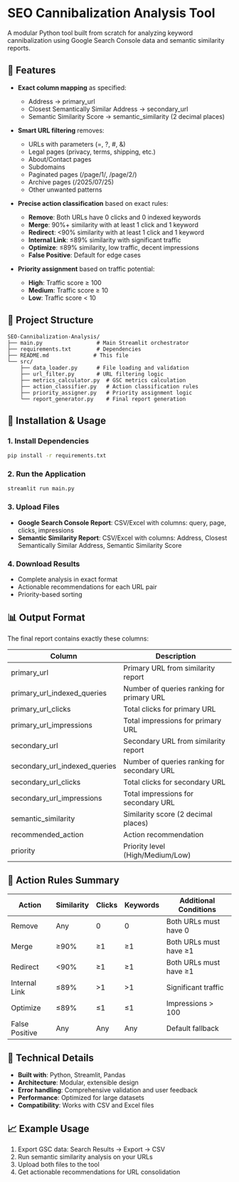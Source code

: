 # SEO Cannibalization Analysis Tool

A modular Python tool built from scratch for analyzing keyword cannibalization using Google Search Console data and semantic similarity reports.

## 🎯 Features

- **Exact column mapping** as specified:
  - Address → primary_url
  - Closest Semantically Similar Address → secondary_url
  - Semantic Similarity Score → semantic_similarity (2 decimal places)

- **Smart URL filtering** removes:
  - URLs with parameters (=, ?, #, &)
  - Legal pages (privacy, terms, shipping, etc.)
  - About/Contact pages
  - Subdomains
  - Paginated pages (/page/1/, /page/2/)
  - Archive pages (/2025/07/25)
  - Other unwanted patterns

- **Precise action classification** based on exact rules:
  - **Remove**: Both URLs have 0 clicks and 0 indexed keywords
  - **Merge**: 90%+ similarity with at least 1 click and 1 keyword
  - **Redirect**: <90% similarity with at least 1 click and 1 keyword
  - **Internal Link**: ≤89% similarity with significant traffic
  - **Optimize**: ≤89% similarity, low traffic, decent impressions
  - **False Positive**: Default for edge cases

- **Priority assignment** based on traffic potential:
  - **High**: Traffic score ≥ 100
  - **Medium**: Traffic score ≥ 10
  - **Low**: Traffic score < 10

## 📁 Project Structure

```
SEO-Cannibalization-Analysis/
├── main.py                 # Main Streamlit orchestrator
├── requirements.txt        # Dependencies
├── README.md              # This file
└── src/
    ├── data_loader.py      # File loading and validation
    ├── url_filter.py       # URL filtering logic
    ├── metrics_calculator.py  # GSC metrics calculation
    ├── action_classifier.py   # Action classification rules
    ├── priority_assigner.py   # Priority assignment logic
    └── report_generator.py    # Final report generation
```

## 🚀 Installation & Usage

### 1. Install Dependencies
```bash
pip install -r requirements.txt
```

### 2. Run the Application
```bash
streamlit run main.py
```

### 3. Upload Files
- **Google Search Console Report**: CSV/Excel with columns: query, page, clicks, impressions
- **Semantic Similarity Report**: CSV/Excel with columns: Address, Closest Semantically Similar Address, Semantic Similarity Score

### 4. Download Results
- Complete analysis in exact format
- Actionable recommendations for each URL pair
- Priority-based sorting

## 📊 Output Format

The final report contains exactly these columns:

| Column | Description |
|--------|-------------|
| primary_url | Primary URL from similarity report |
| primary_url_indexed_queries | Number of queries ranking for primary URL |
| primary_url_clicks | Total clicks for primary URL |
| primary_url_impressions | Total impressions for primary URL |
| secondary_url | Secondary URL from similarity report |
| secondary_url_indexed_queries | Number of queries ranking for secondary URL |
| secondary_url_clicks | Total clicks for secondary URL |
| secondary_url_impressions | Total impressions for secondary URL |
| semantic_similarity | Similarity score (2 decimal places) |
| recommended_action | Action recommendation |
| priority | Priority level (High/Medium/Low) |

## 🎯 Action Rules Summary

| Action | Similarity | Clicks | Keywords | Additional Conditions |
|--------|------------|--------|----------|----------------------|
| Remove | Any | 0 | 0 | Both URLs must have 0 |
| Merge | ≥90% | ≥1 | ≥1 | Both URLs must have ≥1 |
| Redirect | <90% | ≥1 | ≥1 | Both URLs must have ≥1 |
| Internal Link | ≤89% | >1 | >1 | Significant traffic |
| Optimize | ≤89% | ≤1 | ≤1 | Impressions > 100 |
| False Positive | Any | Any | Any | Default fallback |

## 🔧 Technical Details

- **Built with**: Python, Streamlit, Pandas
- **Architecture**: Modular, extensible design
- **Error handling**: Comprehensive validation and user feedback
- **Performance**: Optimized for large datasets
- **Compatibility**: Works with CSV and Excel files

## 📈 Example Usage

1. Export GSC data: Search Results → Export → CSV
2. Run semantic similarity analysis on your URLs
3. Upload both files to the tool
4. Get actionable recommendations for URL consolidation
